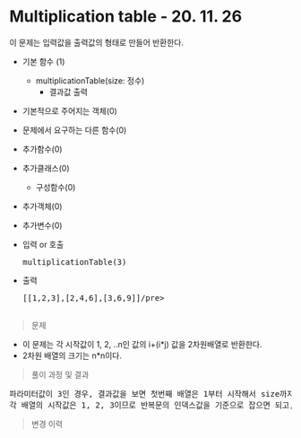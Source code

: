 # Multiplication table - 20. 11. 26

이 문제는 입력값을 출력값의 형태로 만들어 반환한다.

- 기본 함수 (1)
  - multiplicationTable(size: 정수)
    - 결과값 출력
- 기본적으로 주어지는 객체(0)
- 문제에서 요구하는 다른 함수(0)
- 추가함수(0)
- 추가클래스(0)
  - 구성함수(0)
- 추가객체(0)
- 추가변수(0)

- 입력 or 호출
  <pre>multiplicationTable(3)</pre>
 
- 출력
  <pre>[[1,2,3],[2,4,6],[3,6,9]]/pre>

> 문제
  - 이 문제는 각 시작값이 1, 2, ..n인 값의 i+(i*j) 값을 2차원배열로 반환한다.
  - 2차원 배열의 크기는 n*n이다.

> 풀이 과정 및 결과
<pre>
파라미터값이 3인 경우, 결과값을 보면 첫번째 배열은 1부터 시작해서 size까지, 두번째 배열은 2부터 시작해서 size*2까지, 세번째 배열은 3부터 시작해서 size*3까지 값이 채워진다.
각 배열의 시작값은 1, 2, 3이므로 반복문의 인덱스값을 기준으로 잡으면 되고, 반복문을 한 번 더 돌려서 이 반복문의 인덱스도 같이 활용하여 실제 값을 구하면 된다.
</pre>

>변경 이력
<pre>
</pre>